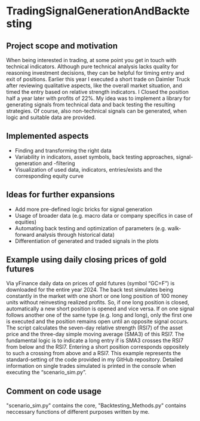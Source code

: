 # TradingSignalGenerationAndBacktesting

## Project scope and motivation
When being interested in trading, at some point you get in touch with technical indicators. Although pure technical analysis lacks quality for reasoning investment decisions, they can be helpful for timing entry and exit of positions. Earlier this year I executed a short trade on Daimler Truck after reviewing qualitative aspects, like the overall market situation, and timed the entry based on relative strength indicators. I Closed the position half a year later with profits of 22%. My idea was to implement a library for generating signals from technical data and back testing the resulting strategies. Of course, also non-technical signals can be generated, when logic and suitable data are provided.

## Implemented aspects
- Finding and transforming the right data
- Variability in indicators, asset symbols, back testing approaches, signal-generation and -filtering
- Visualization of used data, indicators, entries/exists and the corresponding equity curve

## Ideas for further expansions
- Add more pre-defined logic bricks for signal generation
- Usage of broader data (e.g. macro data or company specifics in case of equities)
- Automating back testing and optimization of parameters (e.g. walk-forward analysis through historical data)
- Differentiation of generated and traded signals in the plots

## Example using daily closing prices of gold futures
Via yFinance daily data on prices of gold futures (symbol “GC=F”) is downloaded for the entire year 2024. The back test simulates being constantly in the market with one short or one long position of 100 money units without reinvesting realized profits. So, if one long position is closed, automatically a new short position is opened and vice versa. If on one signal follows another one of the same type (e.g. long and long), only the first one is executed and the position remains open until an opposite signal occurs. The script calculates the seven-day relative strength (RSI7) of the asset price and the three-day simple moving average (SMA3) of this RSI7. The fundamental logic is to indicate a long entry if is SMA3 crosses the RSI7 from below and the RSI7. Entering a short position corresponds oppositely to such a crossing from above and a RSI7.
This example represents the standard-setting of the code provided in my GitHub repository. Detailed information on single trades simulated is printed in the console when executing the “scenario_sim.py”.

## Comment on code usage
"scenario_sim.py" contains the core, "Backtesting_Methods.py" contains neccessary functions of different purposes written by me.



